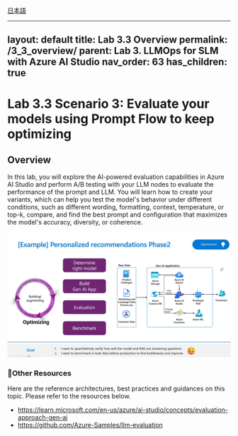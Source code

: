 [日本語](README_ja.md)

---
layout: default
title: Lab 3.3 Overview
permalink: /3_3_overview/
parent: Lab 3. LLMOps for SLM with Azure AI Studio
nav_order: 63
has_children: true
---

# Lab 3.3 Scenario 3: Evaluate your models using Prompt Flow to keep optimizing

## Overview
In this lab, you will explore the AI-powered evaluation capabilities in Azure AI Studio and perform A/B testing with your LLM nodes to evaluate the performance of the prompt and LLM. You will learn how to create your variants, which can help you test the model's behavior under different conditions, such as different wording, formatting, context, temperature, or top-k, compare, and find the best prompt and configuration that maximizes the model's accuracy, diversity, or coherence.

![LLMOps](images/evaluation_requirements.jpg)

### 🥇Other Resources
Here are the reference architectures, best practices and guidances on this topic. Please refer to the resources below. 

- https://learn.microsoft.com/en-us/azure/ai-studio/concepts/evaluation-approach-gen-ai
- https://github.com/Azure-Samples/llm-evaluation
